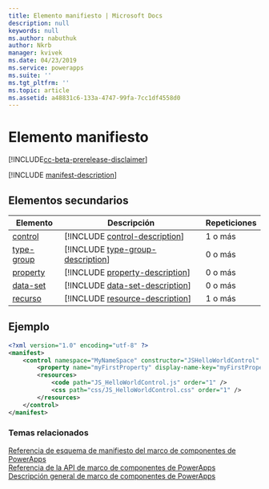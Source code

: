 ```yaml
---
title: Elemento manifiesto | Microsoft Docs
description: null
keywords: null
ms.author: nabuthuk
author: Nkrb
manager: kvivek
ms.date: 04/23/2019
ms.service: powerapps
ms.suite: ''
ms.tgt_pltfrm: ''
ms.topic: article
ms.assetid: a48831c6-133a-4747-99fa-7cc1df4558d0
---
```


# <a name="manifest-element"></a>Elemento manifiesto

[!INCLUDE[cc-beta-prerelease-disclaimer](../../../includes/cc-beta-prerelease-disclaimer.md)]

[!INCLUDE [manifest-description](includes/manifest-description.md)]

## <a name="child-elements"></a>Elementos secundarios

|Elemento|Descripción|Repeticiones|
|--|--|--|
|[control](control.md)|[!INCLUDE [control-description](includes/control-description.md)]|1 o más|
|[type-group](type-group.md)|[!INCLUDE [type-group-description](includes/type-group-description.md)]|0 o más|
|[property](property.md)|[!INCLUDE [property-description](includes/property-description.md)]|0 o más|
|[data-set](data-set.md)|[!INCLUDE [data-set-description](includes/data-set-description.md)]|0 o más|
|[recurso](resources.md)|[!INCLUDE [resource-description](includes/resources-description.md)]|1 o más|

## <a name="example"></a>Ejemplo

```xml
<?xml version="1.0" encoding="utf-8" ?>
<manifest>
    <control namespace="MyNameSpace" constructor="JSHelloWorldControl" version="1.0.0" display-name-key="JS_HelloWorldControl_Display_Key" description-key="JS_HelloWorldControl_Desc_Key" control-type="standard">
        <property name="myFirstProperty" display-name-key="myFirstProperty_Display_Key" description-key="myFirstProperty_Desc_Key" of-type="SingleLine.Text" usage="bound" required="true" />
        <resources>
            <code path="JS_HelloWorldControl.js" order="1" />
            <css path="css/JS_HelloWorldControl.css" order="1" />
        </resources>
    </control>
</manifest>
```

### <a name="related-topics"></a>Temas relacionados

[Referencia de esquema de manifiesto del marco de componentes de PowerApps](index.md)<br/>
[Referencia de la API de marco de componentes de PowerApps](../reference/index.md)<br/>
[Descripción general de marco de componentes de PowerApps](../overview.md)
